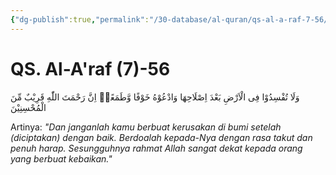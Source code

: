 ```yaml
---
{"dg-publish":true,"permalink":"/30-database/al-quran/qs-al-a-raf-7-56/"}
---
```



# QS. Al-A'raf (7)-56
وَلَا تُفْسِدُوْا فِى الْاَرْضِ بَعْدَ اِصْلَاحِهَا وَادْعُوْهُ خَوْفًا وَّطَمَعًاۗ اِنَّ رَحْمَتَ اللّٰهِ قَرِيْبٌ مِّنَ الْمُحْسِنِيْنَ 

Artinya: *"Dan janganlah kamu berbuat kerusakan di bumi setelah (diciptakan) dengan baik. Berdoalah kepada-Nya dengan rasa takut dan penuh harap. Sesungguhnya rahmat Allah sangat dekat kepada orang yang berbuat kebaikan."*
